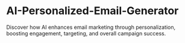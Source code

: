 # AI-Personalized-Email-Generator
Discover how AI enhances email marketing through personalization, boosting engagement, targeting, and overall campaign success.
